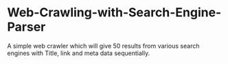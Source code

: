 # Web-Crawling-with-Search-Engine-Parser

A simple web crawler which will give 50 results from various search engines with Title, link and meta data sequentially.
